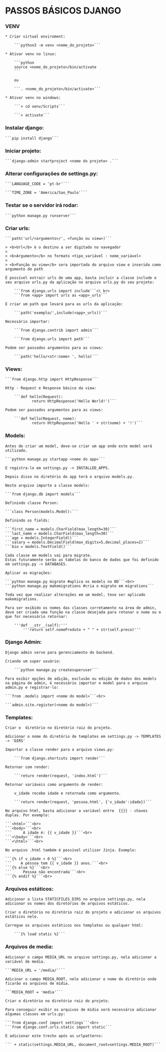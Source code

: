 PASSOS BÁSICOS DJANGO
==================================================

### VENV

    * Criar virtual enviroment:
    
        ```python3 -m venv <nome_do_projeto>```
    
    * Ativar venv no linux:
    
        ```python
        source <nome_do_projeto>/bin/activate
        ```
        
        ou
        
        ```. <nome_do_projeto>/bin/activate>```
    
    * Ativar venv no windows:
    
        ```> cd venv/Scripts```
        
        ```> activate```
        
### Instalar django:

    ```pip install django```

### Iniciar projeto:

    ```django-admin startproject <nome do projeto> .```

### Alterar configurações de settings.py:

    ```LANGUAGE_CODE = 'pt-br'```
    
    ```TIME_ZONE = 'America/Sao_Paulo'```

### Testar se o servidor irá rodar:

    ```python manage.py runserver```

### Criar urls:
    
    ```path('url/<argumento>/', <função ou view>)```
    
    > <b>Url</b> é o destino a ser digitado no navegador
    >
    > <b>Argumento</b> no formato <tipo_variável : nome_variável>
    >
    > <b>Função ou view</b> sera importada do arquivo view e inserida como argumento de path

    É possível extrair urls de uma app, basta incluir a classe include e seu arquivo urls.py da aplicação no arquivo urls.py do seu projeto:
    
        ```from django.urls import include```<\ br>
        ```from <app> import urls as <app>_urls```
        
    E criar um path que levará para as urls da aplicação:
    
        ```path('exemplo/',include(<app>_urls))```

    Necessário importar:
    
        ```from django.contrib import admin```
    
        ```from django.urls import path```

    Podem ser passados argumentos para as views:

    	```path('hello/<str:nome> ', hello)```
    
### Views:
    
    ```from django.http import HttpResponse```
    
    Http - Request e Response básico da view:
        
        ```def hello(Request):
                return HttpResponse('Hello World!')```

    Podem ser passados argumentos para as views:

    	```def hello(Request, nome):
                return HttpResponse('Hello ' + str(nome) + '!')```
            
### Models:

    Antes de criar um model, deve-se criar um app onde este model será utilizado.
    
    ```python manage.py startapp <nome do app>```
    
    E registra-lo em settings.py -> INSTALLED_APPS. 
    
    Depois disso no diretório do app terá o arquivo models.py.
    
    Neste arquivo importe a classe models:
    
    ```from django.db import models```
    
    Definindo classe Person:
    
    ```class Person(models.Model):```
    
    Definindo os fields:
    
    ```first_name = models.CharField(max_length=30)```
    ```last_name = models.CharField(max_length=30)```
    ```age = models.IntegerField()```
    ```salary = models.DecimalField(max_digits=5,decimal_places=2)```
    ```bio = models.TextField()```
    
    Cada classe em models vai para migrate.
    Estas futuramente serão as tabelas do banco de dados que foi definido em settings.py -> DATABASES.
    
    Aplicar as migrações:
    
    ```python manage.py migrate #aplica os models no BD```<br>
    ```python manage.py makemigrations #cria o migrate em migrations```
    
    Toda vez que realizar alterações em um model, teve ser aplicado makemigrations.

    Para ser exibido os nomes das classes corretamente na área de admin, deve ser criada uma função na classe desejada para retonar o nome ou o que for necessário retornar:

    	'''def __str__(self):'''
        	'''return self.nomeProduto + " " + str(self.preco)'''
    
    
### Django Admin:
    
    Django admin serve para gerenciamento do backend.
    
    Criando um super usuário:
        
        ```python manage.py createsuperuser```
        
    Para exibir opções de adição, exclusão ou edição de dados dos models na página de admin, é necessário importar o model para o arquivo admin.py e registrar-lo:
    
    ```from .models import <nome do model>```<br>
    
    ```admin.site.register(<nome do model>)```

### Templates:
    
    Criar o  diretório no diretório raiz do projeto.
    
    Adicionar o nome do diretório de templates em settings.py -> TEMPLATES -> 'DIRS'
    
    Importar a classe render para o arquivo views.py:
    
        ```from django.shortcuts import render```
        
    Retornar com render:
    
        ```return render(request, 'index.html')```
        
    Retornar variáveis como argumento de render:
    
        v_idade recebe idade e retornada como argumento.
    
        ```return render(request, 'pessoa.html', {'v_idade':idade})```
    
    No arquivo html, basta adicionar a variável entre  {{}} - chaves duplas. Por exemplo:
    
    ```<html>```<br>
    ```<body>```<br>
    ```     A idade é: {{ v_idade }}```<br> 
    ```<\body>```<br>
    ```<\html>```<br>
    
    No arquivo .html também é possível utilizar Jinja. Exemplo:
    
    ```{% if v_idade > 0 %}```<br> 
    ```    A pessoa tem {{ v_idade }} anos.```<br> 
    ```{% else %}```<br> 
    ```     Pessoa não encontrada```<br> 
    ```{% endif %}```<br> 
    
### Arquivos estáticos:
    
    Adicionar a lista STATICFILES_DIRS no arquivo settings.py, nela adicionar os nomes dos diretórios de arquivos estáticos.
    
    Criar o diretório no diretório raiz do projeto e adicionar os arquivos estáticos nele.
    
    Carregue os arquivos estáticos nos templates ou qualquer html:
        
        ```{% load static %}```
        
### Arquivos de media:

    Adicionar o campo MEDIA_URL no arquivo settings.py, nela adicionar a variável de media.
    
    ```MEDIA_URL = '/media/'```
    
    Adicinar o campo MEDIA_ROOT, nele adicionar o nome do diretório onde ficarão os arquivos de mídia.
    
    ```MEDIA_ROOT = 'media'```
    
    Criar o diretório no diretório raiz do projeto.
    
    Para conseguir exibir os arquivos de mídia será necessário adicionar algumas classes em urls.py:
    
    ```from django.conf import settings```<br>
    ```from django.conf.urls.static import static```
    
    E adicionar este trecho após as urlpatterns:
    
    ``` + static(settings.MEDIA_URL, document_root=settings.MEDIA_ROOT)```
    
